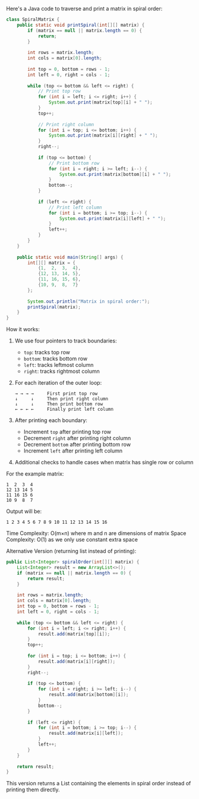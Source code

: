 Here's a Java code to traverse and print a matrix in spiral order:

```java
class SpiralMatrix {
    public static void printSpiral(int[][] matrix) {
        if (matrix == null || matrix.length == 0) {
            return;
        }
        
        int rows = matrix.length;
        int cols = matrix[0].length;
        
        int top = 0, bottom = rows - 1;
        int left = 0, right = cols - 1;
        
        while (top <= bottom && left <= right) {
            // Print top row
            for (int i = left; i <= right; i++) {
                System.out.print(matrix[top][i] + " ");
            }
            top++;
            
            // Print right column
            for (int i = top; i <= bottom; i++) {
                System.out.print(matrix[i][right] + " ");
            }
            right--;
            
            if (top <= bottom) {
                // Print bottom row
                for (int i = right; i >= left; i--) {
                    System.out.print(matrix[bottom][i] + " ");
                }
                bottom--;
            }
            
            if (left <= right) {
                // Print left column
                for (int i = bottom; i >= top; i--) {
                    System.out.print(matrix[i][left] + " ");
                }
                left++;
            }
        }
    }
    
    public static void main(String[] args) {
        int[][] matrix = {
            {1,  2,  3,  4},
            {12, 13, 14, 5},
            {11, 16, 15, 6},
            {10, 9,  8,  7}
        };
        
        System.out.println("Matrix in spiral order:");
        printSpiral(matrix);
    }
}
```

How it works:

1. We use four pointers to track boundaries:
    - `top`: tracks top row
    - `bottom`: tracks bottom row
    - `left`: tracks leftmost column
    - `right`: tracks rightmost column

2. For each iteration of the outer loop:
   ```
   → → → →     First print top row
   ↓     ↓     Then print right column
   ↓     ↓     Then print bottom row
   ← ← ← ←     Finally print left column
   ```

3. After printing each boundary:
    - Increment `top` after printing top row
    - Decrement `right` after printing right column
    - Decrement `bottom` after printing bottom row
    - Increment `left` after printing left column

4. Additional checks to handle cases when matrix has single row or column

For the example matrix:
```
1  2  3  4
12 13 14 5
11 16 15 6
10 9  8  7
```

Output will be:
```
1 2 3 4 5 6 7 8 9 10 11 12 13 14 15 16
```

Time Complexity: O(m×n) where m and n are dimensions of matrix
Space Complexity: O(1) as we only use constant extra space

Alternative Version (returning list instead of printing):

```java
public List<Integer> spiralOrder(int[][] matrix) {
    List<Integer> result = new ArrayList<>();
    if (matrix == null || matrix.length == 0) {
        return result;
    }
    
    int rows = matrix.length;
    int cols = matrix[0].length;
    int top = 0, bottom = rows - 1;
    int left = 0, right = cols - 1;
    
    while (top <= bottom && left <= right) {
        for (int i = left; i <= right; i++) {
            result.add(matrix[top][i]);
        }
        top++;
        
        for (int i = top; i <= bottom; i++) {
            result.add(matrix[i][right]);
        }
        right--;
        
        if (top <= bottom) {
            for (int i = right; i >= left; i--) {
                result.add(matrix[bottom][i]);
            }
            bottom--;
        }
        
        if (left <= right) {
            for (int i = bottom; i >= top; i--) {
                result.add(matrix[i][left]);
            }
            left++;
        }
    }
    
    return result;
}
```

This version returns a List<Integer> containing the elements in spiral order instead of printing them directly.